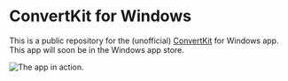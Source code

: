 # ConvertKit for Windows

This is a public repository for the (unofficial) [ConvertKit](https://convertkit.com) for Windows app. This app will soon be in the Windows app store.

![The app in action.](https://giant.gfycat.com/AdeptAnnualDassierat.gif)
